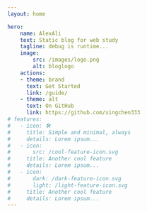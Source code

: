 ```yaml
---
layout: home

hero:
    name: AlexAli
    text: Static blog for web study
    tagline: debug is runtime...
    image: 
        src: /images/logo.png
        alt: bloglogo
    actions:
    - theme: brand
      text: Get Started
      link: /guide/
    - theme: alt
      text: On GitHub
      link: https://github.com/xingchen333
# features:
#   - icon: 🛠️
#     title: Simple and minimal, always
#     details: Lorem ipsum...
#   - icon:
#       src: /cool-feature-icon.svg
#     title: Another cool feature
#     details: Lorem ipsum...
#   - icon:
#       dark: /dark-feature-icon.svg
#       light: /light-feature-icon.svg
#     title: Another cool feature
#     details: Lorem ipsum...
---
```


